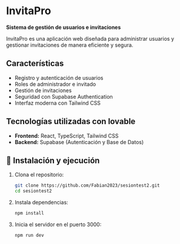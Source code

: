 # InvitaPro  

**Sistema de gestión de usuarios e invitaciones**  

InvitaPro es una aplicación web diseñada para administrar usuarios y gestionar invitaciones de manera eficiente y segura.  

##  Características  
- Registro y autenticación de usuarios  
- Roles de administrador e invitado  
- Gestión de invitaciones  
- Seguridad con Supabase Authentication  
- Interfaz moderna con Tailwind CSS  

##  Tecnologías utilizadas con lovable  
- **Frontend:** React, TypeScript, Tailwind CSS  
- **Backend:** Supabase (Autenticación y Base de Datos)  
  

## 📂 Instalación y ejecución  
1. Clona el repositorio:  
   ```sh
   git clone https://github.com/Fabian2023/sesiontest2.git
   cd sesiontest2

2. Instala dependencias:  
   ```sh
   npm install

3. Inicia el servidor en el puerto 3000:  
   ```sh
   npm run dev
